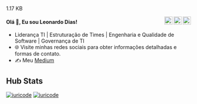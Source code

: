
 1.17 KB

<a href="https://twitter.com/leonardoodias" target="_blank" rel="nofollow"><img align="right" alt="Leonardo' Twitter" width="22px" src="https://cdn.jsdelivr.net/npm/simple-icons@v3/icons/twitter.svg" /></a>
<a href="https://linkedin.com/in/ledias" target="_blank" rel="nofollow"><img align="right" alt="Leonardo Linkdein" width="22px" src="https://cdn.jsdelivr.net/npm/simple-icons@v3/icons/linkedin.svg" /></a>
<a href="https://www.instagram.com/leonardoodias" target="_blank" rel="nofollow"><img align="right" alt="Pratik's Insta" width="22px" src="https://cdn.jsdelivr.net/npm/simple-icons@v3/icons/instagram.svg" /></a>

#### Olá 👋, Eu sou Leonardo Dias!

- Liderança TI | Estruturação de Times | Engenharia e Qualidade de Software | Governança de TI
- 🌐 Visite minhas redes sociais para obter informações detalhadas e formas de contato.
- ✍️ Meu [Medium](https://medium.com/@leonardodias)

## Hub Stats
[![iuricode](https://github-readme-stats.vercel.app/api?username=leonardoodias&theme=dark)](https://github.com/leonardoodias/github-readme-stats)
[![iuricode](https://github-readme-stats.vercel.app/api/top-langs/?username=leonardoodias&hide=html&layout=compact&theme=dark)](https://github.com/leonardoodias/github-readme-stats)

